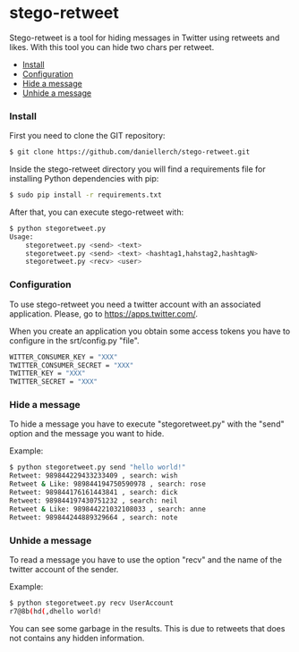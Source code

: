 # stego-retweet

Stego-retweet is a tool for hiding messages in Twitter using retweets and likes. With this tool you can hide two chars per retweet.


- [Install](#install)
- [Configuration](#configuration)
- [Hide a message](#hide-a-message)
- [Unhide a message](#unhide-a-message)


### Install

First you need to clone the GIT repository:

```bash
$ git clone https://github.com/daniellerch/stego-retweet.git
```

Inside the stego-retweet directory you will find a requirements file for installing Python dependencies with pip:

```bash
$ sudo pip install -r requirements.txt 
```

After that, you can execute stego-retweet with:

```bash
$ python stegoretweet.py
Usage:
    stegoretweet.py <send> <text>
    stegoretweet.py <send> <text> <hashtag1,hahstag2,hashtagN>
    stegoretweet.py <recv> <user>
```


### Configuration

To use stego-retweet you need a twitter account with an associated application.
Please, go to https://apps.twitter.com/.

When you create an application you obtain some access tokens you have to
configure in the srt/config.py "file".

```bash
WITTER_CONSUMER_KEY = "XXX"
TWITTER_CONSUMER_SECRET = "XXX"
TWITTER_KEY = "XXX"
TWITTER_SECRET = "XXX"
```


### Hide a message

To hide a message you have to execute "stegoretweet.py" with the "send" option and the message you want to hide.

Example:
```bash
$ python stegoretweet.py send "hello world!"
Retweet: 989844229433233409 , search: wish
Retweet & Like: 989844194750590978 , search: rose
Retweet: 989844176161443841 , search: dick
Retweet: 989844197430751232 , search: neil
Retweet & Like: 989844221032108033 , search: anne
Retweet: 989844244889329664 , search: note
```


### Unhide a message
To read a message you have to use the option "recv" and the name of the twitter account of the sender.

Example:
```bash
$ python stegoretweet.py recv UserAccount
r7@8b(hd(,dhello world!
```

You can see some garbage in the results. This is due to retweets that does not contains any hidden information.







